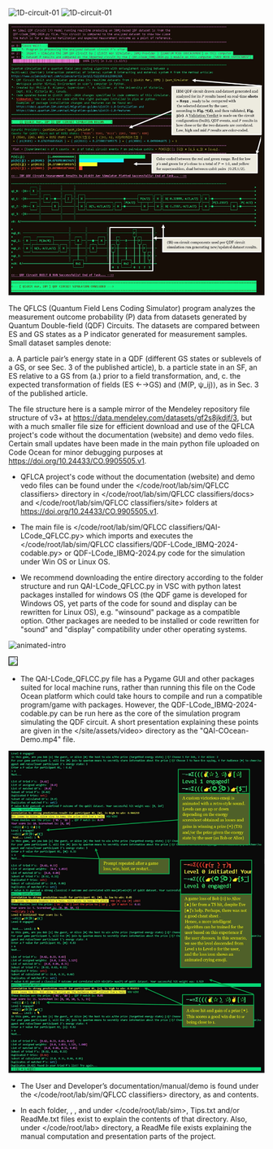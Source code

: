 
![1D-circuit-01](https://github.com/user-attachments/assets/df63a875-46fa-42fc-a498-6e780666718e)
![1D-circuit-01](https://github.com/user-attachments/assets/df63a875-46fa-42fc-a498-6e780666718e)

![QDF_Circuit_and Dataset Analysis](QDF_circuit_screenshot.jpg)

The QFLCS (Quantum Field Lens Coding Simulator) program analyzes the measurement outcome probability (P) data from datasets generated by Quantum Double-field (QDF) Circuits. The datasets are compared between ES and GS states as a P indicator generated for measurement samples. Small dataset samples denote: 

a. A particle pair’s energy state in a QDF (different GS states or sublevels of a GS, or see Sec. 3 of the published article),
b. a particle state in an SF, an ES relative to a GS from (a.) prior to a field transformation, and, 
c. the expected transformation of fields (ES ←→GS) and ⟨M(P, ψ_ij)⟩, as in Sec. 3 of the published article.

The file structure here is a sample mirror of the Mendeley repository file structure of v3+ at https://data.mendeley.com/datasets/gf2s8jkdjf/3, but with a much smaller file size for efficient download and use of the QFLCA project's code without the documentation (website) and demo vedo files. Certain small updates have been made in the main python file uploaded on Code Ocean for minor debugging purposes at https://doi.org/10.24433/CO.9905505.v1. 

* QFLCA project's code without the documentation (website) and demo vedo files can be found under the </code/root/lab/sim/QFLCC classifiers> directory in </code/root/lab/sim/QFLCC classifiers/docs> and </code/root/lab/sim/QFLCC classifiers/site> folders at https://doi.org/10.24433/CO.9905505.v1. 

* The main file is </code/root/lab/sim/QFLCC classifiers/QAI-LCode_QFLCC.py> which imports and executes the </code/root/lab/sim/QFLCC classifiers/QDF-LCode_IBMQ-2024-codable.py> or QDF-LCode_IBMQ-2024.py code for the simulation under Win OS or Linux OS. 

* We recommend downloading the entire <root> directory according to the folder structure and run QAI-LCode_QFLCC.py   in VSC with python latest packages installed for windows OS (the QDF game is developed for Windows OS, yet parts of the code for sound and display can be rewritten for Linux OS), e.g. "winsound" package as a compatible option. 
Other packages are needed to be installed or code rewritten for "sound" and "display" compatibility under other operating systems. 

![animated-intro](https://github.com/user-attachments/assets/a6e1eece-0292-441b-a752-928f56f19928)

<img src="https://github.com/user-attachments/assets/a6e1eece-0292-441b-a752-928f56f19928" style="border: 1px solid black" />
 
* The QAI-LCode_QFLCC.py file has a Pygame GUI and other packages suited for local machine runs, rather than running this file on the Code Ocean platform which could take hours to compile and run a compatible program/game with packages. 
However, the  QDF-LCode_IBMQ-2024-codable.py can be run here as the core of the simulation program simulating the QDF circuit. 
A short presentation explaining these points are given in the </site/assets/video> directory as the "QAI-COcean-Demo.mp4" file.

![QDF Game Scores Screenshot](QDF_game_screenshot.jpg)

* The User and Developer’s documentation/manual/demo is found under the </code/root/lab/sim/QFLCC classifiers> directory, as <site-prints> and <site> contents.

* In each folder, <IBMQ>, <QAI>, <QFLCC classifiers> and <QI> under </code/root/lab/sim>, Tips.txt and/or ReadMe.txt files exist to explain the contents of that directory. Also, under </code/root/lab> directory, a ReadMe file exists explaining the manual computation and presentation parts of the project.
